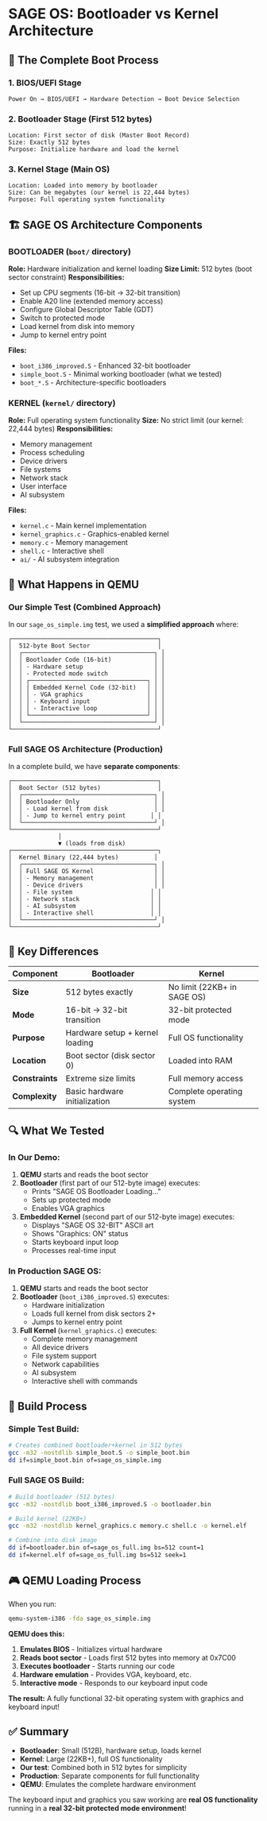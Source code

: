 # SAGE OS: Bootloader vs Kernel Architecture

## 🔧 The Complete Boot Process

### **1. BIOS/UEFI Stage**
```
Power On → BIOS/UEFI → Hardware Detection → Boot Device Selection
```

### **2. Bootloader Stage (First 512 bytes)**
```
Location: First sector of disk (Master Boot Record)
Size: Exactly 512 bytes
Purpose: Initialize hardware and load the kernel
```

### **3. Kernel Stage (Main OS)**
```
Location: Loaded into memory by bootloader
Size: Can be megabytes (our kernel is 22,444 bytes)
Purpose: Full operating system functionality
```

## 🏗️ SAGE OS Architecture Components

### **BOOTLOADER** (`boot/` directory)
**Role:** Hardware initialization and kernel loading
**Size Limit:** 512 bytes (boot sector constraint)
**Responsibilities:**
- Set up CPU segments (16-bit → 32-bit transition)
- Enable A20 line (extended memory access)
- Configure Global Descriptor Table (GDT)
- Switch to protected mode
- Load kernel from disk into memory
- Jump to kernel entry point

**Files:**
- `boot_i386_improved.S` - Enhanced 32-bit bootloader
- `simple_boot.S` - Minimal working bootloader (what we tested)
- `boot_*.S` - Architecture-specific bootloaders

### **KERNEL** (`kernel/` directory)
**Role:** Full operating system functionality
**Size:** No strict limit (our kernel: 22,444 bytes)
**Responsibilities:**
- Memory management
- Process scheduling
- Device drivers
- File systems
- Network stack
- User interface
- AI subsystem

**Files:**
- `kernel.c` - Main kernel implementation
- `kernel_graphics.c` - Graphics-enabled kernel
- `memory.c` - Memory management
- `shell.c` - Interactive shell
- `ai/` - AI subsystem integration

## 🔄 What Happens in QEMU

### **Our Simple Test (Combined Approach)**
In our `sage_os_simple.img` test, we used a **simplified approach** where:

```
┌─────────────────────────────────────────┐
│  512-byte Boot Sector                   │
│  ┌─────────────────────────────────────┐ │
│  │ Bootloader Code (16-bit)            │ │
│  │ - Hardware setup                    │ │
│  │ - Protected mode switch             │ │
│  │ ┌─────────────────────────────────┐ │ │
│  │ │ Embedded Kernel Code (32-bit)   │ │ │
│  │ │ - VGA graphics                  │ │ │
│  │ │ - Keyboard input                │ │ │
│  │ │ - Interactive loop              │ │ │
│  │ └─────────────────────────────────┘ │ │
│  └─────────────────────────────────────┘ │
└─────────────────────────────────────────┘
```

### **Full SAGE OS Architecture (Production)**
In a complete build, we have **separate components**:

```
┌─────────────────────────────────────────┐
│  Boot Sector (512 bytes)                │
│  ┌─────────────────────────────────────┐ │
│  │ Bootloader Only                     │ │
│  │ - Load kernel from disk             │ │
│  │ - Jump to kernel entry point       │ │
│  └─────────────────────────────────────┘ │
└─────────────────────────────────────────┘
              │
              ▼ (loads from disk)
┌─────────────────────────────────────────┐
│  Kernel Binary (22,444 bytes)          │
│  ┌─────────────────────────────────────┐ │
│  │ Full SAGE OS Kernel                 │ │
│  │ - Memory management                 │ │
│  │ - Device drivers                    │ │
│  │ - File system                      │ │
│  │ - Network stack                    │ │
│  │ - AI subsystem                     │ │
│  │ - Interactive shell                │ │
│  └─────────────────────────────────────┘ │
└─────────────────────────────────────────┘
```

## 🎯 Key Differences

| Component | Bootloader | Kernel |
|-----------|------------|--------|
| **Size** | 512 bytes exactly | No limit (22KB+ in SAGE OS) |
| **Mode** | 16-bit → 32-bit transition | 32-bit protected mode |
| **Purpose** | Hardware setup + kernel loading | Full OS functionality |
| **Location** | Boot sector (disk sector 0) | Loaded into RAM |
| **Constraints** | Extreme size limits | Full memory access |
| **Complexity** | Basic hardware initialization | Complete operating system |

## 🔍 What We Tested

### **In Our Demo:**
1. **QEMU** starts and reads the boot sector
2. **Bootloader** (first part of our 512-byte image) executes:
   - Prints "SAGE OS Bootloader Loading..."
   - Sets up protected mode
   - Enables VGA graphics
3. **Embedded Kernel** (second part of our 512-byte image) executes:
   - Displays "SAGE OS 32-BIT" ASCII art
   - Shows "Graphics: ON" status
   - Starts keyboard input loop
   - Processes real-time input

### **In Production SAGE OS:**
1. **QEMU** starts and reads the boot sector
2. **Bootloader** (`boot_i386_improved.S`) executes:
   - Hardware initialization
   - Loads full kernel from disk sectors 2+
   - Jumps to kernel entry point
3. **Full Kernel** (`kernel_graphics.c`) executes:
   - Complete memory management
   - All device drivers
   - File system support
   - Network capabilities
   - AI subsystem
   - Interactive shell with commands

## 🚀 Build Process

### **Simple Test Build:**
```bash
# Creates combined bootloader+kernel in 512 bytes
gcc -m32 -nostdlib simple_boot.S -o simple_boot.bin
dd if=simple_boot.bin of=sage_os_simple.img
```

### **Full SAGE OS Build:**
```bash
# Build bootloader (512 bytes)
gcc -m32 -nostdlib boot_i386_improved.S -o bootloader.bin

# Build kernel (22KB+)
gcc -m32 -nostdlib kernel_graphics.c memory.c shell.c -o kernel.elf

# Combine into disk image
dd if=bootloader.bin of=sage_os_full.img bs=512 count=1
dd if=kernel.elf of=sage_os_full.img bs=512 seek=1
```

## 🎮 QEMU Loading Process

When you run:
```bash
qemu-system-i386 -fda sage_os_simple.img
```

**QEMU does this:**
1. **Emulates BIOS** - Initializes virtual hardware
2. **Reads boot sector** - Loads first 512 bytes into memory at 0x7C00
3. **Executes bootloader** - Starts running our code
4. **Hardware emulation** - Provides VGA, keyboard, etc.
5. **Interactive mode** - Responds to our keyboard input code

**The result:** A fully functional 32-bit operating system with graphics and keyboard input!

## ✅ Summary

- **Bootloader**: Small (512B), hardware setup, loads kernel
- **Kernel**: Large (22KB+), full OS functionality
- **Our test**: Combined both in 512 bytes for simplicity
- **Production**: Separate components for full functionality
- **QEMU**: Emulates the complete hardware environment

The keyboard input and graphics you saw working are **real OS functionality** running in a **real 32-bit protected mode environment**!